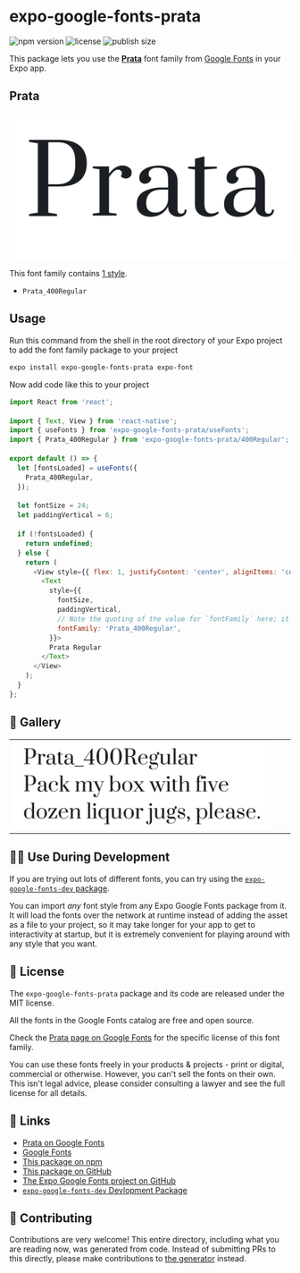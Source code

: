 # expo-google-fonts-prata

![npm version](https://flat.badgen.net/npm/v/expo-google-fonts-prata)
![license](https://flat.badgen.net/github/license/expo/google-fonts)
![publish size](https://flat.badgen.net/packagephobia/install/expo-google-fonts-prata)

This package lets you use the [**Prata**](https://fonts.google.com/specimen/Prata) font family from [Google Fonts](https://fonts.google.com/) in your Expo app.

## Prata

![Prata](./font-family.png)

This font family contains [1 style](#-gallery).

- `Prata_400Regular`

## Usage

Run this command from the shell in the root directory of your Expo project to add the font family package to your project
```sh
expo install expo-google-fonts-prata expo-font
```

Now add code like this to your project
```js
import React from 'react';

import { Text, View } from 'react-native';
import { useFonts } from 'expo-google-fonts-prata/useFonts';
import { Prata_400Regular } from 'expo-google-fonts-prata/400Regular';

export default () => {
  let [fontsLoaded] = useFonts({
    Prata_400Regular,
  });

  let fontSize = 24;
  let paddingVertical = 6;

  if (!fontsLoaded) {
    return undefined;
  } else {
    return (
      <View style={{ flex: 1, justifyContent: 'center', alignItems: 'center' }}>
        <Text
          style={{
            fontSize,
            paddingVertical,
            // Note the quoting of the value for `fontFamily` here; it expects a string!
            fontFamily: 'Prata_400Regular',
          }}>
          Prata Regular
        </Text>
      </View>
    );
  }
};

```

## 🔡 Gallery


||||
|-|-|-|
|![Prata_400Regular](.//400Regular/Prata_400Regular.ttf.png)||||


## 👩‍💻 Use During Development

If you are trying out lots of different fonts, you can try using the [`expo-google-fonts-dev` package](https://github.com/freeboub/google-fonts/tree/master/font-packages/dev#readme).

You can import *any* font style from any Expo Google Fonts package from it. It will load the fonts
over the network at runtime instead of adding the asset as a file to your project, so it may take longer
for your app to get to interactivity at startup, but it is extremely convenient
for playing around with any style that you want.

## 📖 License

The `expo-google-fonts-prata` package and its code are released under the MIT license.

All the fonts in the Google Fonts catalog are free and open source.

Check the [Prata page on Google Fonts](https://fonts.google.com/specimen/Prata) for the specific license of this font family.

You can use these fonts freely in your products & projects - print or digital, commercial or otherwise. However, you can't sell the fonts on their own. This isn't legal advice, please consider consulting a lawyer and see the full license for all details.

## 🔗 Links

- [Prata on Google Fonts](https://fonts.google.com/specimen/Prata)
- [Google Fonts](https://fonts.google.com/)
- [This package on npm](https://www.npmjs.com/package/expo-google-fonts-prata)
- [This package on GitHub](https://github.com/freeboub/google-fonts/tree/master/font-packages/prata)
- [The Expo Google Fonts project on GitHub](https://github.com/freeboub/google-fonts)
- [`expo-google-fonts-dev` Devlopment Package](https://github.com/freeboub/google-fonts/tree/master/font-packages/dev)

## 🤝 Contributing

Contributions are very welcome! This entire directory, including what you are reading now, was generated from code. Instead of submitting PRs to this directly, please make contributions to [the generator](https://github.com/freeboub/google-fonts/tree/master/packages/generator) instead.
